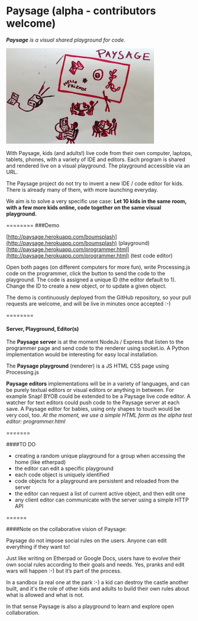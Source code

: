 Paysage (alpha - contributors welcome)
=======
***Paysage*** *is a visual shared playground for code.* 

![image](paysage-mood-sketch.jpg)

With Paysage, kids (and adults!) live code from their own computer, laptops, tablets, phones, with a variety of IDE and editors. Each program is shared and rendered live on a visual playground. The playground accessible via an URL.

The Paysage project do not try to invent a new IDE / code editor for kids. There is already many of them, with more launching everyday.

We aim is to solve a very specific use case: 
**Let 10 kids in the same room, with a few more kids online, code together on the same visual playground.**

========
###Demo

[http://paysage.herokuapp.com/boumsplash](http://paysage.herokuapp.com/boumsplash) (playground)
[http://paysage.herokuapp.com/programmer.html](http://paysage.herokuapp.com/programmer.html) (test code editor)

Open both pages (on different computers for more fun), write Processing.js code on the programmer, click the button to send the code to the playground. The code is assigned a unique ID (the editor default to 1). Change the ID to create a new object, or to update a given object.

The demo is continuously deployed from the GitHub repository, so your pull requests are welcome, and will be live in minutes once accepted :-)

========
#### Server, Playground, Editor(s)
The **Paysage server** is at the moment NodeJs / Express that listen to the programmer page and send code to the renderer using socket.io.
A Python implementation would be interesting for easy local installation.

The **Paysage playground** (renderer) is a JS HTML CSS page using Processing.js

**Paysage editors** implementations will be in a variety of languages, and can be purely textual editors or visual editors or anything in between. For example Snap! BYOB could be extended to be a Paysage live code editor.  A watcher for text editors could push code to the Paysage server at each save. A Paysage editor for babies, using only shapes to touch would be very cool, too. *At the moment, we use a simple HTML form as the alpha test editor: programmer.html*

=======

####TO DO

- creating a random unique playground for a group when accessing the home (like etherpad)
- the editor can edit a specific playground
- each code object is uniquely identified
- code objects for a playground are persistent and reloaded from the server
- the editor can request a list of current active object, and then edit one
- any client editor can communicate with the server using a simple HTTP API 

======

####Note on the collaborative vision of Paysage:

Paysage do not impose social rules on the users. Anyone can edit everything if they want to! 

Just like writing on Etherpad or Google Docs, users have to evolve their own social rules according to their goals and needs. Yes, pranks and edit wars will happen :-) but it’s part of the process. 

In a sandbox (a real one at the park :-) a kid can destroy the castle another built, and it's the role of other kids and adults to build their own rules about what is allowed and what is not.

In that sense Paysage is also a playground to learn and explore open collaboration.



